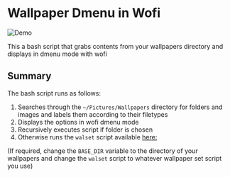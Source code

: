 # Wallpaper Dmenu in Wofi

![Demo](https://imgur.com/a/0IeeOOb)

This a bash script that grabs contents from your wallpapers directory and displays in dmenu mode with wofi

## Summary
The bash script runs as follows:
1. Searches through the `~/Pictures/Wallpapers` directory for folders and images and labels them according to their filetypes
2. Displays the options in wofi dmenu mode
3. Recursively executes script if folder is chosen
4. Otherwise runs the `walset` script available [here:](https://github.com/Ay1tsMe/walset)

(If required, change the `BASE_DIR` variable to the directory of your wallpapers and change the `walset` script to whatever wallpaper set script you use)

